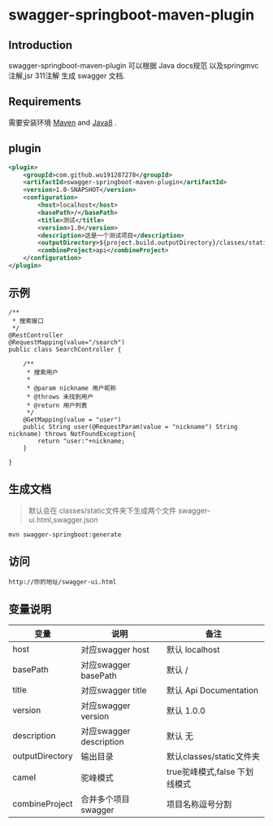 # swagger-springboot-maven-plugin

## Introduction

swagger-springboot-maven-plugin 可以根据 Java docs规范 以及springmvc 注解,jsr 311注解 生成 swagger 文档.

## Requirements

需要安装环境 [Maven](https://maven.apache.org/)
and [Java8](https://www.oracle.com/technetwork/java/javase/downloads/jdk8-downloads-2133151.html) .

## plugin

```xml
<plugin>
    <groupId>com.github.wu191287278</groupId>
    <artifactId>swagger-springboot-maven-plugin</artifactId>
    <version>1.0-SNAPSHOT</version>
    <configuration>
        <host>localhost</host>
        <basePath>/</basePath>
        <title>测试</title>
        <version>1.0</version>
        <description>这是一个测试项目</description>
        <outputDirectory>${project.build.outputDirectory}/classes/static</outputDirectory>
        <combineProject>api</combineProject>
    </configuration>
</plugin>
```

## 示例
```
/**
 * 搜索接口
 */
@RestController
@RequestMapping(value="/search")
public class SearchController {

    /**
     * 搜索用户
     *
     * @param nickname 用户昵称
     * @throws 未找到用户
     * @return 用户列表
     */
    @GetMapping(value = "user")
    public String user(@RequestParam(value = "nickname") String nickname) throws NotFoundException{
        return "user:"+nickname;
    }

}
```

## 生成文档

> 默认会在 classes/static文件夹下生成两个文件 swagger-ui.html,swagger.json

```
mvn swagger-springboot:generate
```

## 访问

```
http://你的地址/swagger-ui.html
```

## 变量说明

|变量|说明|备注|
|---|---|---|
|host|对应swagger host|默认 localhost|
|basePath|对应swagger basePath|默认 /|
|title|对应swagger title|默认 Api Documentation|
|version|对应swagger version|默认 1.0.0|
|description|对应swagger description|默认 无|
|outputDirectory|输出目录|默认classes/static文件夹|
|camel|驼峰模式|true驼峰模式,false 下划线模式|
|combineProject|合并多个项目swagger|项目名称逗号分割|
